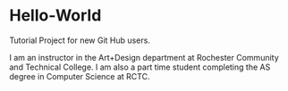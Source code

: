 # Hello-World
Tutorial Project for new Git Hub users.

I am an instructor in the Art+Design department at Rochester Community and Technical College. I am also a part time student completing the AS degree in Computer Science at RCTC.
